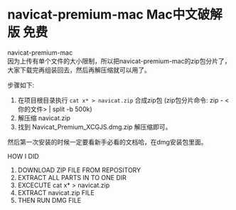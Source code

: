 # navicat-premium-mac Mac中文破解版 免费
navicat-premium-mac   
因为上传有单个文件的大小限制，所以把navicat-premium-mac的zip包分片了，大家下载完再组装回去，然后再解压缩就可以用了。 

步骤如下:  

1. 在项目根目录执行 `cat x* > navicat.zip` 合成zip包  (zip包分片命令: zip - <你的文件> | split -b 500k)
2. 解压缩 navicat.zip 
3. 找到 Navicat_Premium_XCGJS.dmg.zip 解压缩即可。

然后第一次安装的时候一定要看新手必看的文档哈，在dmg安装包里面。


HOW I DID

1. DOWNLOAD ZIP FILE FROM REPOSITORY
2. EXTRACT ALL PARTS IN TO ONE DIR
3. EXCECUTE cat x* > navicat.zip 
4. EXTRACT  navicat.zip FILE
5. THEN RUN DMG FILE
